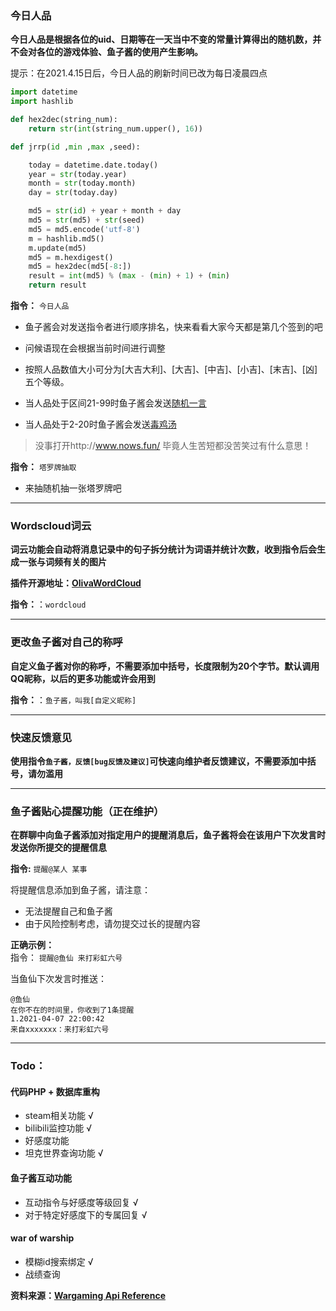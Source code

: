 ﻿

### 今日人品
**今日人品是根据各位的uid、日期等在一天当中不变的常量计算得出的随机数，并不会对各位的游戏体验、鱼子酱的使用产生影响。**

提示：在2021.4.15日后，今日人品的刷新时间已改为每日凌晨四点

```python
import datetime
import hashlib

def hex2dec(string_num):
    return str(int(string_num.upper(), 16))

def jrrp(id ,min ,max ,seed):

    today = datetime.date.today()
    year = str(today.year)
    month = str(today.month)
    day = str(today.day)

    md5 = str(id) + year + month + day
    md5 = str(md5) + str(seed)
    md5 = md5.encode('utf-8')
    m = hashlib.md5()
    m.update(md5)
    md5 = m.hexdigest()
    md5 = hex2dec(md5[-8:])
    result = int(md5) % (max - (min) + 1) + (min)
    return result
```

**指令：** `今日人品`

* 鱼子酱会对发送指令者进行顺序排名，快来看看大家今天都是第几个签到的吧

* 问候语现在会根据当前时间进行调整

* 按照人品数值大小可分为[大吉大利]、[大吉]、[中吉]、[小吉]、[末吉]、[凶]五个等级。

* 当人品处于区间21-99时鱼子酱会发送[随机一言](https://hitokoto.cn/)

* 当人品处于2-20时鱼子酱会发送[毒鸡汤](https://github.com/egotong/nows)

> 没事打开http://www.nows.fun/ 毕竟人生苦短都没苦笑过有什么意思！



**指令：** `塔罗牌抽取`

* 来抽随机抽一张塔罗牌吧

***
### Wordscloud词云
**词云功能会自动将消息记录中的句子拆分统计为词语并统计次数，收到指令后会生成一张与词频有关的图片**

**插件开源地址：[OlivaWordCloud](https://github.com/Fishroud/OlivaWordCloud)**

**指令：**：`wordcloud`

***
### 更改鱼子酱对自己的称呼
**自定义鱼子酱对你的称呼，不需要添加中括号，长度限制为20个字节。默认调用QQ昵称，以后的更多功能或许会用到**

**指令：**：`鱼子酱，叫我[自定义昵称]`

***

### 快速反馈意见

**使用指令`鱼子酱，反馈[bug反馈及建议]`可快速向维护者反馈建议，不需要添加中括号，请勿滥用**

***



### 鱼子酱贴心提醒功能（正在维护）

**在群聊中向鱼子酱添加对指定用户的提醒消息后，鱼子酱将会在该用户下次发言时发送你所提交的提醒信息**

**指令:** `提醒@某人 某事`

将提醒信息添加到鱼子酱，请注意：

* 无法提醒自己和鱼子酱
* 由于风险控制考虑，请勿提交过长的提醒内容

**正确示例：**  
指令： `提醒@鱼仙 来打彩虹六号`

当鱼仙下次发言时推送：
```
@鱼仙
在你不在的时间里，你收到了1条提醒
1.2021-04-07 22:00:42
来自xxxxxxx：来打彩虹六号
```

***

### Todo：
#### 代码PHP + 数据库重构
* steam相关功能 √
* bilibili监控功能 √
* 好感度功能 
* 坦克世界查询功能 √

#### 鱼子酱互动功能
* 互动指令与好感度等级回复 √
* 对于特定好感度下的专属回复 √

#### war of warship
* 模糊id搜索绑定 √
* 战绩查询 

**资料来源：[Wargaming Api Reference](https://developers.wargaming.net/reference/all/wot/account/list/?r_realm=ru)**